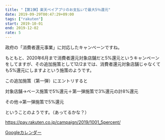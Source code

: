 ```yaml
---
title: "【第1弾】楽天ペイアプリのお支払いで最大5％還元"
date: 2019-09-29T00:47:29+09:00
tags: ["rakuten"]
start: 2019-10-01
end: 2019-12-02
rate: 5
---
```


政府の「消費者還元事業」に対応したキャンペーンですね。

もともと、2020年6月まで消費者還元対象店舗だと5%還元というキャンペーンをしてますが、その追加施策として12/2までは、消費者還元対象店舗じゃなくても5%還元にしますよという施策のようです。

この追加施策（第一弾）にエントリすると

対象店舗→ベース施策で5%還元＋第一弾施策で3%還元の計8%還元

その他→第一弾施策で5%還元

ということのようです。（あってるかな？）

https://pay.rakuten.co.jp/campaign/2019/1001_5percent/

[Googleカレンダー](http://www.google.com/calendar/event?action=TEMPLATE&text=%E3%80%90%E7%AC%AC1%E5%BC%BE%E3%80%91%E6%A5%BD%E5%A4%A9%E3%83%9A%E3%82%A4%E3%82%A2%E3%83%97%E3%83%AA%E3%81%AE%E3%81%8A%E6%94%AF%E6%89%95%E3%81%84%E3%81%A7%E6%9C%80%E5%A4%A75%EF%BC%85%E9%82%84%E5%85%83&dates=20191001/20200602&details=https://pokanpo.com/posts/20191202_rakuten/)
